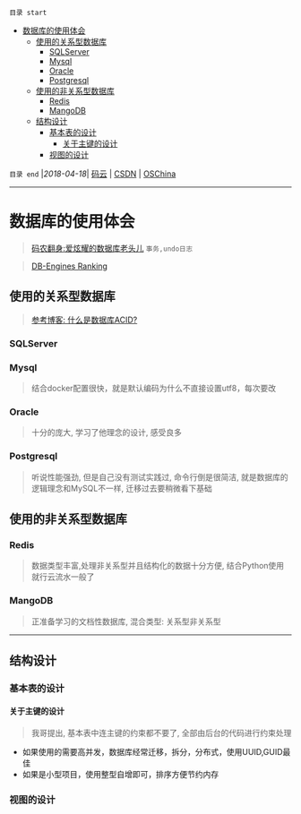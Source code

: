 `目录 start`
 
- [数据库的使用体会](#数据库的使用体会)
    - [使用的关系型数据库](#使用的关系型数据库)
        - [SQLServer](#sqlserver)
        - [Mysql](#mysql)
        - [Oracle](#oracle)
        - [Postgresql](#postgresql)
    - [使用的非关系型数据库](#使用的非关系型数据库)
        - [Redis](#redis)
        - [MangoDB](#mangodb)
    - [结构设计](#结构设计)
        - [基本表的设计](#基本表的设计)
            - [关于主键的设计](#关于主键的设计)
        - [视图的设计](#视图的设计)

`目录 end` |_2018-04-18_| [码云](https://gitee.com/kcp1104) | [CSDN](http://blog.csdn.net/kcp606) | [OSChina](https://my.oschina.net/kcp1104)
****************************************
# 数据库的使用体会
> [码农翻身:爱炫耀的数据库老头儿](https://mp.weixin.qq.com/s?__biz=MzAxOTc0NzExNg==&mid=2665514001&idx=1&sn=17b72c3e69db6c4277e3045c699b7b6b&chksm=80d67c52b7a1f5446020826841869221873f4578524181384592839d19c4810dc68807117e13&scene=21#wechat_redirect) `事务,undo日志`

> [DB-Engines Ranking](https://db-engines.com/en/ranking)
## 使用的关系型数据库
> [参考博客: 什么是数据库ACID?](http://www.jdon.com/concurrent/acid-database.html)

### SQLServer
### Mysql
> 结合docker配置很快，就是默认编码为什么不直接设置utf8，每次要改

### Oracle
> 十分的庞大, 学习了他理念的设计, 感受良多

### Postgresql
> 听说性能强劲, 但是自己没有测试实践过, 命令行倒是很简洁, 就是数据库的逻辑理念和MySQL不一样, 迁移过去要稍微看下基础

## 使用的非关系型数据库
### Redis
> 数据类型丰富,处理非关系型并且结构化的数据十分方便, 结合Python使用就行云流水一般了

### MangoDB
> 正准备学习的文档性数据库, 混合类型: 关系型非关系型

***********************
## 结构设计
### 基本表的设计
#### 关于主键的设计
> 我哥提出, 基本表中连主键的约束都不要了, 全部由后台的代码进行约束处理

- 如果使用的需要高并发，数据库经常迁移，拆分，分布式，使用UUID,GUID最佳
- 如果是小型项目，使用整型自增即可，排序方便节约内存

### 视图的设计